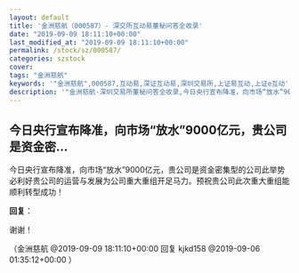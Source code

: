 ```yaml
---
layout: default
title: '金洲慈航（000587）- 深交所互动易董秘问答全收录'
date: "2019-09-09 18:11:10+00:00"
last_modified_at: "2019-09-09 18:11:10+00:00"
permalink: /stock/sz/000587/
categories: szstock
cover: 
tags: "金洲慈航"
keywords: '"金洲慈航",000587,互动易,深证互动易,深圳交易所,上证易互动,上证e互动'
description: '"金洲慈航-深圳交易所董秘问答全收录,今日央行宣布降准，向市场“放水”9000亿元，贵公司是资金密集型的公司此举势必利好贵公司的运营与发展为公司重大重组开足马力。预祝贵公司此次重大重组能顺利转型成功！"'
---
```


## 今日央行宣布降准，向市场“放水”9000亿元，贵公司是资金密...

今日央行宣布降准，向市场“放水”9000亿元，贵公司是资金密集型的公司此举势必利好贵公司的运营与发展为公司重大重组开足马力。预祝贵公司此次重大重组能顺利转型成功！

**回复**：

谢谢！ 

（金洲慈航  @2019-09-09 18:11:10+00:00 回复 kjkd158  @2019-09-06 01:35:12+00:00 ）

